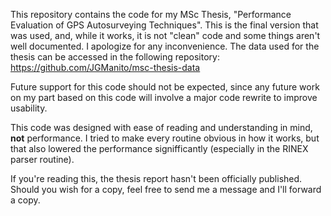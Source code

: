 This repository contains the code for my MSc Thesis, "Performance Evaluation of GPS Autosurveying Techniques". This is the final version that was used, and, while it works, it is not "clean" code and some things aren't well documented. I apologize for any inconvenience. The data used for the thesis can be accessed in the following repository: https://github.com/JGManito/msc-thesis-data

Future support for this code should not be expected, since any future work on my part based on this code will involve a major code rewrite to improve usability.

This code was designed with ease of reading and understanding in mind, **not** performance. I tried to make every routine obvious in how it works, but that also lowered the performance signifficantly (especially in the RINEX parser routine).

If you're reading this, the thesis report hasn't been officially published. Should you wish for a copy, feel free to send me a message and I'll forward a copy.
